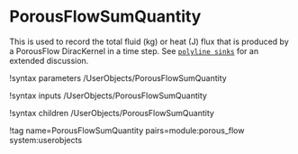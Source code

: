 # PorousFlowSumQuantity

This is used to record the total fluid (kg) or heat (J) flux that is produced by a PorousFlow DiracKernel in a time step.  See [`polyline sinks`](sinks.md) for an extended discussion.

!syntax parameters /UserObjects/PorousFlowSumQuantity

!syntax inputs /UserObjects/PorousFlowSumQuantity

!syntax children /UserObjects/PorousFlowSumQuantity

!tag name=PorousFlowSumQuantity pairs=module:porous_flow system:userobjects

